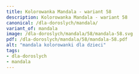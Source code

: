 ```yaml
---
title: Kolorowanka Mandala - wariant 58
description: Kolorowanka Mandala - wariant 58
canonical: /dla-doroslych/mandala/
variant_of: mandala
image: /dla-doroslych/mandala/58/mandala-58.svg
pdf: /dla-doroslych/mandala/58/mandala-58.pdf
alt: "mandala kolorowanki dla dzieci"
tags:
- dla-doroslych
- mandala
---
```

